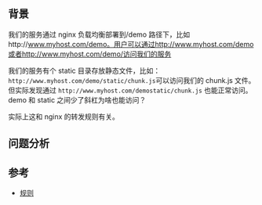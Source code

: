 ## 背景

我们的服务通过 nginx 负载均衡部署到/demo 路径下，比如http://www.myhost.com/demo。用户可以通过http://www.myhost.com/demo或者http://www.myhost.com/demo/访问我们的服务

我们的服务有个 static 目录存放静态文件，比如：`http://www.myhost.com/demo/static/chunk.js`可以访问我们的 chunk.js 文件。但实际发现通过 `http://www.myhost.com/demostatic/chunk.js` 也能正常访问。demo 和 static 之间少了斜杠为啥也能访问？

实际上这和 nginx 的转发规则有关。

## 问题分析

## 参考

- [规则](https://blog.csdn.net/zxl1990_ok/article/details/126131643)
